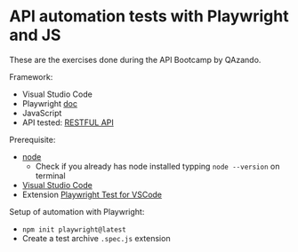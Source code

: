 # API automation tests with Playwright and JS #

These are the exercises done during the API Bootcamp by QAzando.

Framework:

- Visual Studio Code
- Playwright [doc](https://playwright.dev/docs/intro)
- JavaScript
- API tested: [RESTFUL API](https://restful-api.dev/)

Prerequisite:

- [node](https://nodejs.org/en/download/prebuilt-installer)
  - Check if you already has node installed typping `node --version` on terminal
- [Visual Studio Code](https://code.visualstudio.com/download)
- Extension [Playwright Test for VSCode](https://marketplace.visualstudio.com/items?itemName=ms-playwright.playwright)

Setup of automation with Playwright:

- `npm init playwright@latest`
- Create a test archive `.spec.js` extension
